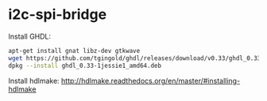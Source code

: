 # i2c-spi-bridge

Install GHDL:

```bash
apt-get install gnat libz-dev gtkwave
wget https://github.com/tgingold/ghdl/releases/download/v0.33/ghdl_0.33-1jessie1_amd64.deb
dpkg --install ghdl_0.33-1jessie1_amd64.deb
```

Install hdlmake:
http://hdlmake.readthedocs.org/en/master/#installing-hdlmake
